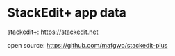 # StackEdit+ app data

stackedit+: https://stackedit.net

open source: https://github.com/mafgwo/stackedit-plus


